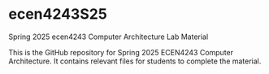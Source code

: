 # ecen4243S25
Spring 2025 ecen4243 Computer Architecture Lab Material

This is the GitHub repository for Spring 2025 ECEN4243 Computer Architecture. 
It contains relevant files for students to complete the material.
